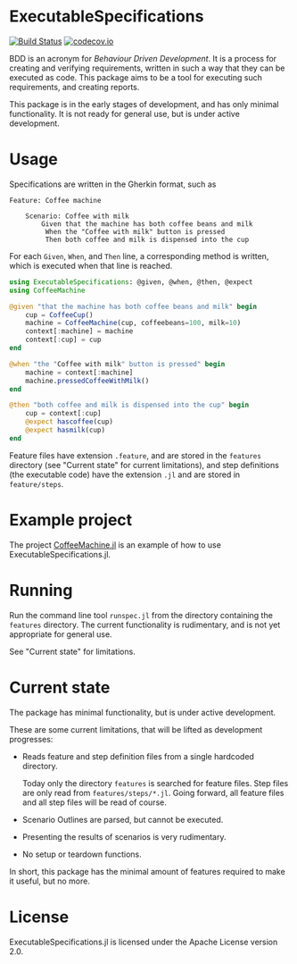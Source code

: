 # ExecutableSpecifications

[![Build Status](https://travis-ci.org/erikedin/ExecutableSpecifications.jl.svg?branch=master)](https://travis-ci.org/erikedin/ExecutableSpecifications.jl)
[![codecov.io](http://codecov.io/github/erikedin/ExecutableSpecifications.jl/coverage.svg?branch=master)](http://codecov.io/github/erikedin/ExecutableSpecifications.jl?branch=master)

BDD is an acronym for _Behaviour Driven Development_. It is a process for creating and verifying
requirements, written in such a way that they can be executed as code. This package aims to be a
tool for executing such requirements, and creating reports.

This package is in the early stages of development, and has only minimal functionality. It is not
ready for general use, but is under active development.

# Usage
Specifications are written in the Gherkin format, such as

```gherkin
Feature: Coffee machine

    Scenario: Coffee with milk
        Given that the machine has both coffee beans and milk
         When the "Coffee with milk" button is pressed
         Then both coffee and milk is dispensed into the cup
```

For each `Given`, `When`, and `Then` line, a corresponding method is written, which is executed when
that line is reached.

```julia
using ExecutableSpecifications: @given, @when, @then, @expect
using CoffeeMachine

@given "that the machine has both coffee beans and milk" begin
    cup = CoffeeCup()
    machine = CoffeeMachine(cup, coffeebeans=100, milk=10)
    context[:machine] = machine
    context[:cup] = cup
end

@when "the "Coffee with milk" button is pressed" begin
    machine = context[:machine]
    machine.pressedCoffeeWithMilk()
end

@then "both coffee and milk is dispensed into the cup" begin
    cup = context[:cup]
    @expect hascoffee(cup)
    @expect hasmilk(cup)
end
```

Feature files have extension `.feature`, and are stored in the `features` directory (see
"Current state" for current limitations), and step definitions (the executable code) have the
extension `.jl` and are stored in `feature/steps`.

# Example project
The project [CoffeeMachine.jl](https://github.com/erikedin/CoffeeMachine.jl) is an example of how to
use ExecutableSpecifications.jl.

# Running
Run the command line tool `runspec.jl` from the directory containing the `features` directory.
The current functionality is rudimentary, and is not yet appropriate for general use.

See "Current state" for limitations.

# Current state
The package has minimal functionality, but is under active development.

These are some current limitations, that will be lifted as development progresses:

- Reads feature and step definition files from a single hardcoded directory.

    Today only the directory `features` is searched for feature files. Step files are only read from
    `features/steps/*.jl`. Going forward, all feature files and all step files will be read of
    course.

- Scenario Outlines are parsed, but cannot be executed.
- Presenting the results of scenarios is very rudimentary.
- No setup or teardown functions.

In short, this package has the minimal amount of features required to make it useful, but no more.

# License
ExecutableSpecifications.jl is licensed under the Apache License version 2.0.
